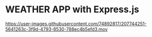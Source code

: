 # WEATHER APP with Express.js

https://user-images.githubusercontent.com/74892817/207744251-5641263c-3f9d-4793-8530-788ec4b5efd3.mov

